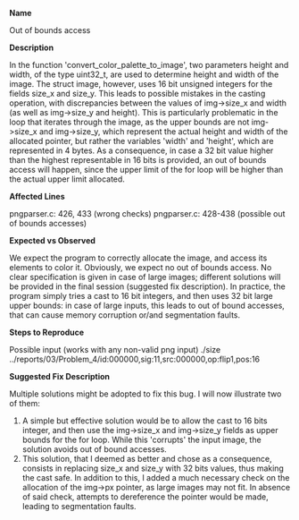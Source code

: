 **Name**

Out of bounds access

**Description**

In the function 'convert_color_palette_to_image', two parameters height and width, of the type uint32_t, are used to determine height and width of the image. 
The struct image, however, uses 16 bit unsigned integers for the fields size_x and size_y. This leads to possible mistakes in the casting operation, with discrepancies between the values of img->size_x and width (as well as img->size_y and height). 
This is particularly problematic in the loop that iterates through the image, as the upper bounds are not img->size_x and img->size_y, which represent the actual height and width of the allocated pointer, but rather the variables 'width' and 'height', which are represented in 4 bytes.
As a consequence, in case a 32 bit value higher than the highest representable in 16 bits is provided, an out of bounds access will happen, since the upper limit of the for loop will be higher than the actual upper limit allocated.

**Affected Lines**

pngparser.c: 426, 433 (wrong checks)
pngparser.c: 428-438 (possible out of bounds accesses)

**Expected vs Observed**

We expect the program to correctly allocate the image, and access its elements to color it. Obviously, we expect no out of bounds access. No clear specification is given in case of large images; different solutions will be provided in the final session (suggested fix description).
In practice, the program simply tries a cast to 16 bit integers, and then uses 32 bit large upper bounds: in case of large inputs, this leads to out of bound accesses, that can cause memory corruption or/and segmentation faults.

**Steps to Reproduce**

Possible input (works with any non-valid png input)
./size ../reports/03/Problem_4/id\:000000\,sig\:11\,src\:000000\,op\:flip1\,pos\:16

**Suggested Fix Description**

Multiple solutions might be adopted to fix this bug. I will now illustrate two of them:
1) A simple but effective solution would be to allow the cast to 16 bits integer, and then use the img->size_x and img->size_y fields as upper bounds for the for loop. While this 'corrupts' the input image, the solution avoids out of bound accesses.
2) This solution, that I deemed as better and chose as a consequence, consists in replacing size_x and size_y with 32 bits values, thus making the cast safe. In addition to this, I added a much necessary check on the allocation of the img->px pointer, as large images may not fit. In absence of said check, attempts to dereference the pointer would be made, leading to segmentation faults.

